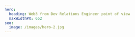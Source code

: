```yaml
---
hero:
  heading: Web3 from Dev Relations Engineer point of view
  maxWidthPX: 652
seo:
  image: /images/hero-2.jpg
---
```

